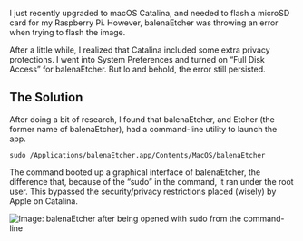 I just recently upgraded to macOS Catalina, and needed to flash a microSD card for my Raspberry Pi. However, balenaEtcher was throwing an error when trying to flash the image.

After a little while, I realized that Catalina included some extra privacy protections. I went into System Preferences and turned on “Full Disk Access” for balenaEtcher. But lo and behold, the error still persisted.

## The Solution

After doing a bit of research, I found that balenaEtcher, and Etcher (the former name of balenaEtcher), had a command-line utility to launch the app.

`sudo /Applications/balenaEtcher.app/Contents/MacOS/balenaEtcher`

The command booted up a graphical interface of balenaEtcher, the difference that, because of the “sudo” in the command, it ran under the root user. This bypassed the security/privacy restrictions placed (wisely) by Apple on Catalina.

![Image: balenaEtcher after being opened with sudo from the command-line](https://i.imgur.com/EDFFWhw.png)
